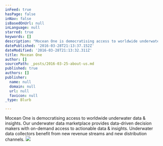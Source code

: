 ```yaml
---
inFeed: true
hasPage: false
inNav: false
isBasedOnUrl: null
inLanguage: null
starred: true
keywords: []
description: "Mocean One is democratising access to worldwide underwater data & insights.\_Our underwater data marketplace provides data-driven decision makers with on-demand access to actionable data & insights. Underwater data collectors benefit from new revenue streams and new distribution channels."
datePublished: '2016-03-28T21:13:37.152Z'
dateModified: '2016-03-28T21:13:32.311Z'
title: Mocean One
author: []
sourcePath: _posts/2016-03-25-about-us.md
published: true
authors: []
publisher:
  name: null
  domain: null
  url: null
  favicon: null
_type: Blurb

---
```

Mocean One is democratising access to worldwide underwater data & insights. Our underwater data marketplace provides data-driven decision makers with on-demand access to actionable data & insights. Underwater data collectors benefit from new revenue streams and new distribution channels.
![](https://the-grid-user-content.s3-us-west-2.amazonaws.com/7b9bbb6a-ef1c-4bf9-a690-4b8e04b06387.jpg)